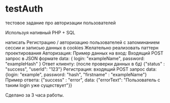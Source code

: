 # testAuth
тестовое задание про авторизации пользователей

Используя нативный PHP + SQL

написать Регистрацию / авторизацию пользователей
с запоминанием сессии и записью данных в cookies
Желательно реализовать паттерн проектирования
Авторизация:
Пример данных на вход:
Входящий POST запрос в JSON формате data: { login: "exampleName", password: "exampleHash" }
Ответ клиенту: (после проверки данных в бд) {"status" : "success", "userId": "123"}
Регистрация:
входящий POST запрос
data: {login: "example", password: "hash", "firstname" : "exampleName"}
Пример ответа:
{"success" : "error", data: {"errorText": "Пользователь с таким login уже существует"}}

Сделано за 3 часа работы.

